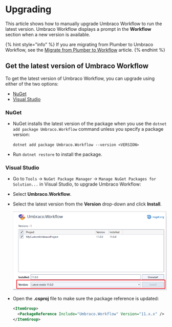 # Upgrading

This article shows how to manually upgrade Umbraco Workflow to run the latest version. Umbraco Workflow displays a prompt in the **Workflow** section when a new version is available.

{% hint style="info" %}
If you are migrating from Plumber to Umbraco Workflow, see the [Migrate from Plumber to Workflow](migrating-workflow.md) article.
{% endhint %}

## Get the latest version of Umbraco Workflow

To get the latest version of Umbraco Workflow, you can upgrade using either of the two options:

* [NuGet](./#nuget)
* [Visual Studio](./#visual-studio)

### NuGet

*   NuGet installs the latest version of the package when you use the `dotnet add package Umbraco.Workflow` command unless you specify a package version:

    `dotnet add package Umbraco.Workflow --version <VERSION>`
* Run `dotnet restore` to install the package.

### Visual Studio

* Go to `Tools` -> `NuGet Package Manager` -> `Manage NuGet Packages for Solution...` in Visual Studio, to upgrade Umbraco Workflow:
* Select **Umbraco.Workflow**.
*   Select the latest version from the **Version** drop-down and click **Install**.

    ![NuGet Package Manager](../../umbraco-workflow/images/Manage-packages-v11.png)
*   Open the **.csproj** file to make sure the package reference is updated:

    ```xml
    <ItemGroup>
      <PackageReference Include="Umbraco.Workflow" Version="11.x.x" />
    </ItemGroup>
    ```
